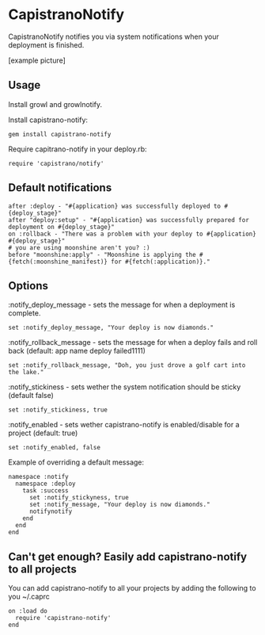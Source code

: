 # CapistranoNotify #

CapistranoNotify notifies you via system notifications when your deployment is finished.

[example picture]

## Usage ##

Install growl and growlnotify.

Install capistrano-notify:

    gem install capistrano-notify

Require capitrano-notify in your deploy.rb:

    require 'capistrano/notify'
    
## Default notifications ##

    after :deploy - "#{application} was successfully deployed to #{deploy_stage}"
    after "deploy:setup" - "#{application} was successfully prepared for deployment on #{deploy_stage}"
    on :rollback - "There was a problem with your deploy to #{application} #{deploy_stage}"
    # you are using moonshine aren't you? :)
    before "moonshine:apply" - "Moonshine is applying the #{fetch(:moonshine_manifest)} for #{fetch(:application)}."

## Options ##

:notify_deploy_message - sets the message for when a deployment is complete.

    set :notify_deploy_message, "Your deploy is now diamonds."

:notify_rollback_message - sets the message for when a deploy fails and roll back (default: app name deploy failed1111)

    set :notify_rollback_message, "Doh, you just drove a golf cart into the lake."
    
:notify_stickiness - sets wether the system notification should be sticky (default false)

    set :notify_stickiness, true

:notify_enabled - sets wether capistrano-notify is enabled/disable for a project (default: true)
    
    set :notify_enabled, false
    
Example of overriding a default message:

    namespace :notify
      namespace :deploy
        task :success
          set :notify_stickyness, true
          set :notify_message, "Your deploy is now diamonds."
          notifynotify      
        end
      end
    end
      
## Can't get enough? Easily add capistrano-notify to all projects ##

You can add capistrano-notify to all your projects by adding the following to you ~/.caprc

    on :load do
      require 'capistrano-notify'
    end